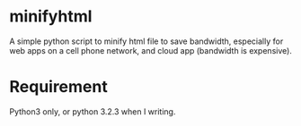 minifyhtml
==========

A simple python script to minify html file to save bandwidth, especially for web apps on a cell phone network, and cloud app (bandwidth is expensive).

Requirement
===========

Python3 only, or python 3.2.3 when I writing.
